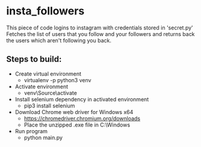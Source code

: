 # insta_followers

This piece of code logins to instagram with credentials stored in 'secret.py'
Fetches the list of users that you follow and your followers and returns back the users which aren't following you back.

## Steps to build:
- Create virtual environment
    - virtualenv -p python3 venv
- Activate environment
    - venv\Source\activate
- Install selenium dependency in activated environment
    - pip3 install selenium
- Download Chrome web driver for Windows x64
    - https://chromedriver.chromium.org/downloads
    - Place the unzipped .exe file in C:\Windows
- Run program
    - python main.py